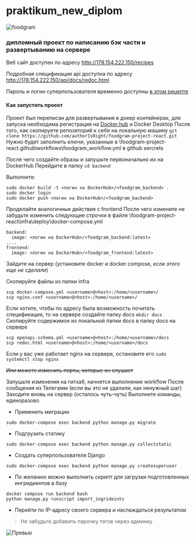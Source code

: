 
# praktikum_new_diplom

![foodgram](https://github.com/authorisright/foodgram-project-react/actions/workflows/foodgram_workflow.yml/badge.svg)

  

### дипломный проект по написанию бэк части и развертыванию на сервере


Веб сайт доступен по адресу http://178.154.222.150/recipes

Подробная спецификация api доступна по адресу http://178.154.222.150/api/docs/redoc.html

Пароль и логин суперпользователя временно доступны [в этом рецепте](http://178.154.222.150/recipes/33)
  
#### Как запустить проект

Проект был переписан для развертывания в докер контейнерах, для запуска необходима регистрация на [Docker.hub](https://hub.docker.com/) и Docker Desktop
После того, как скопируете репозиторий к себе на локальную машину
`git clone https://github.com/authorIsRight/foodgram-project-react.git`
Нужно будет заполнить ключи, указанные в \foodgram-project-react.github\workflows\foodgram_workflow.yml в github sercrets

После чего создайте образы и запушьте первоначально их на DockerHub
Перейдите в папку 
`cd backend`

Выполните:
```
sudo docker build -t <логин на DockerHub>/<foodgram_backend> .
sudo docker login
sudo docker push <логин на DockerHub>/<foodgram_backend>
```
Проделайте аналогичные действия с frontend
После чего измените не забудьте изменить следующие строчки в файле
\foodgram-project-react\infra\deploy\docker-compose.yml

```
backend:
  image: <логин на DockerHub>/<foodgram_backend:latest>
....  
frontend:
  image: <логин на DockerHub>/<foodgram_frontend:latest>
```

Зайдите на сервер (установите docker и docker compose, *если этого еще не сделали*)

Скопируйте файлы из папки infra
```
scp docker-compose.yml <username>@<host>:/home/<username>/
scp nginx.conf <username>@<host>:/home/<username>/
```
Если хотите, чтобы по адресу была возможность почитать спецификации, то
на сервере создайте папку docs
`mkdir docs`
Скопируйте содержимое из локальной папки docs в папку docs на сервере
```
scp openapi-schema.yml <username>@<host>:/home/<username>/docs
scp redoc.html <username>@<host>:/home/<username>/docs
```
Если у вас уже работает nginx на сервере, остановите его
`sudo systemctl stop nginx`

~~Или можете изменить порты, которые он слушает~~

Запушьте изменения на гитхаб, начнется выполнение workflow
После сообщения из Телегамм (если вы это не удалили, как ненужный шаг)
Заходите вновь на сервер (осталось чуть-чуть)
Выполните команды, единоразово

 - Применить миграции
 
`sudo docker-compose exec backend python manage.py migrate`

 -    Подгрузить статику
        
`sudo docker-compose exec backend python manage.py collectstatic` 
        
 -   Создать суперпользователя Django
        
`sudo docker-compose exec backend python manage.py createsuperuser`  

 - По желанию можно выполнить скрипт для загрузки подготовленных
   ингридиентов в базу

```        
docker compose run backend bash  
python manage.py runscript import_ingrideints
```        
-   Перейти по IP-адресу своего сервера и наслаждаться результатом

    

> Не забудьте добавить парочку тэгов через админку

![Превью](https://2.downloader.disk.yandex.ru/preview/d2d857c298c9acfe0e4aac84bc23ad74bddc6981668709290b9fb66e601d5a21/inf/IXdHWD1pwUVfIYFDr19ANBxOIWGMYvV3ALhQ2y0_SYcxXyc7C0mPy4QoDW-pMJy_AeGhYJ3p2obNoZ5a_NXkPw==?uid=43339912&filename=%D0%A1%D0%BD%D0%B8%D0%BC%D0%BE%D0%BA%20%D1%8D%D0%BA%D1%80%D0%B0%D0%BD%D0%B0%202022-12-13%20024053.png&disposition=inline&hash=&limit=0&content_type=image/png&owner_uid=43339912&tknv=v2&size=1858x1009)
